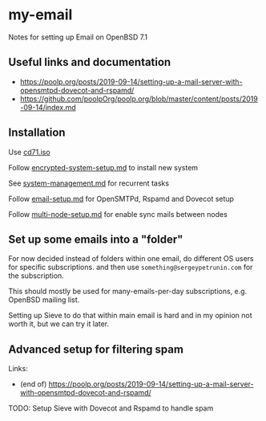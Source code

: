 # my-email
Notes for setting up Email on OpenBSD 7.1

## Useful links and documentation

* https://poolp.org/posts/2019-09-14/setting-up-a-mail-server-with-opensmtpd-dovecot-and-rspamd/
* https://github.com/poolpOrg/poolp.org/blob/master/content/posts/2019-09-14/index.md

## Installation
Use [cd71.iso](https://cdn.openbsd.org/pub/OpenBSD/7.1/amd64/cd71.iso)

Follow [encrypted-system-setup.md](./encrypted-system-setup.md) to install new system

See [system-management.md](./system-management.md) for recurrent tasks

Follow [email-setup.md](./email-setup.md) for OpenSMTPd, Rspamd and Dovecot setup

Follow [multi-node-setup.md](./multi-node-setup.md) for enable sync mails between nodes

## Set up some emails into a "folder"

For now decided instead of folders within one email, do different OS users for specific subscriptions.
and then use `something@sergeypetrunin.com` for the subscription.

This should mostly be used for many-emails-per-day subscriptions, e.g. OpenBSD mailing list.

Setting up Sieve to do that within main email is hard and in my opinion not worth it, but we can try it later.

## Advanced setup for filtering spam
Links:
 * (end of) https://poolp.org/posts/2019-09-14/setting-up-a-mail-server-with-opensmtpd-dovecot-and-rspamd/

TODO: Setup Sieve with Dovecot and Rspamd to handle spam
